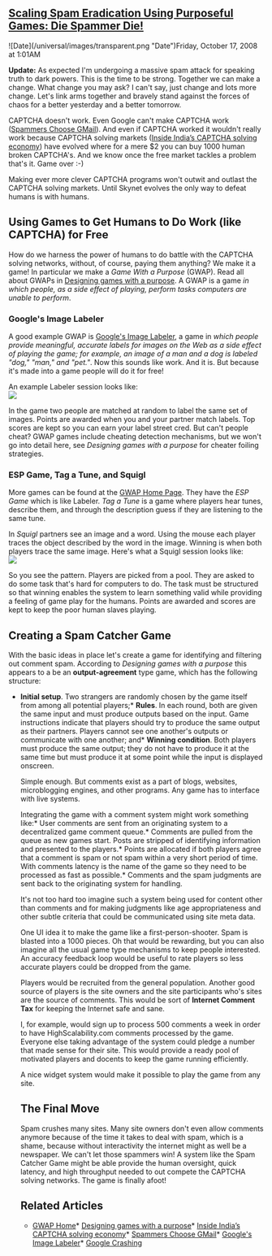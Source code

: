 ## [Scaling Spam Eradication Using Purposeful Games: Die Spammer Die!](/blog/2008/10/17/scaling-spam-eradication-using-purposeful-games-die-spammer.html)

<div class="journal-entry-tag journal-entry-tag-post-title"><span class="posted-on">![Date](/universal/images/transparent.png "Date")Friday, October 17, 2008 at 1:01AM</span></div>

<div class="body">

**Update:** As expected I'm undergoing a massive spam attack for speaking truth to dark powers. This is the time to be strong. Together we can make a change. What change you may ask? I can't say, just change and lots more change. Let's link arms together and bravely stand against the forces of chaos for a better yesterday and a better tomorrow.  

CAPTCHA doesn't work. Even Google can't make CAPTCHA work ([Spammers Choose GMail](http://www.allspammedup.com/2008/07/spammers-choose-gmail/)). And even if CAPTCHA worked it wouldn't really work because CAPTCHA solving markets ([Inside India’s CAPTCHA solving economy](http://blogs.zdnet.com/security/?p=1835)) have evolved where for a mere $2 you can buy 1000 human broken CAPTCHA's. And we know once the free market tackles a problem that's it. Game over :-)  

Making ever more clever CAPTCHA programs won't outwit and outlast the CAPTCHA solving markets. Until Skynet evolves the only way to defeat humans is with humans.  

## Using Games to Get Humans to Do Work (like CAPTCHA) for Free

How do we harness the power of humans to do battle with the CAPTCHA solving networks, without, of course, paying them anything? We make it a game! In particular we make a _Game With a Purpose_ (GWAP). Read all about GWAPs in [Designing games with a purpose](http://portal.acm.org/citation.cfm?id=1378719). A GWAP is a game _in which people, as a side effect of playing, perform tasks computers are unable to perform_.  

### Google's Image Labeler

A good example GWAP is [Google's Image Labeler](http://images.google.com/imagelabeler/), a game in _which people provide meaningful, accurate labels for images on the Web as a side effect of playing the game; for example, an image of a man and a dog is labeled "dog," "man," and "pet."_. Now this sounds like work. And it is. But because it's made into a game people will do it for free!  

An example Labeler session looks like:  
![](http://farm3.static.flickr.com/2183/2075918041_3d6e3d9e4c.jpg?v=0)

In the game two people are matched at random to label the same set of images. Points are awarded when you and your partner match labels. Top scores are kept so you can earn your label street cred. But can't people cheat? GWAP games include cheating detection mechanisms, but we won't go into detail here, see _Designing games with a purpose_ for cheater foiling strategies.  

### ESP Game, Tag a Tune, and Squigl

More games can be found at the [GWAP Home Page](http://www.gwap.com/gwap/). They have the _ESP Game_ which is like Labeler. _Tag a Tune_ is a game where players hear tunes, describe them, and through the description guess if they are listening to the same tune.  

In _Squigl_ partners see an image and a word. Using the mouse each player traces the object described by the word in the image. Winning is when both players trace the same image. Here's what a Squigl session looks like:  
![](http://img.skitch.com/20080516-pb6f6b2hnbmdn82j6c2rf6sipg.jpg)  

So you see the pattern. Players are picked from a pool. They are asked to do some task that's hard for computers to do. The task must be structured so that winning enables the system to learn something valid while providing a feeling of game play for the humans. Points are awarded and scores are kept to keep the poor human slaves playing.  

## Creating a Spam Catcher Game

With the basic ideas in place let's create a game for identifying and filtering out comment spam. According to _Designing games with a purpose_ this appears to a be an **output-agreement** type game, which has the following structure:

*   **Initial setup**. Two strangers are randomly chosen by the game itself from among all potential players;*   **Rules**. In each round, both are given the same input and must produce outputs based on the input. Game instructions indicate that players should try to produce the same output as their partners. Players cannot see one another's outputs or communicate with one another; and*   **Winning condition**. Both players must produce the same output; they do not have to produce it at the same time but must produce it at some point while the input is displayed onscreen.  

    Simple enough. But comments exist as a part of blogs, websites, microblogging engines, and other programs. Any game has to interface with live systems.  

    Integrating the game with a comment system might work something like:*   User comments are sent from an originating system to a decentralized game comment queue.*   Comments are pulled from the queue as new games start. Posts are stripped of identifying information and presented to the players.*   Points are allocated if both players agree that a comment is spam or not spam within a very short period of time. With comments latency is the name of the game so they need to be processed as fast as possible.*   Comments and the spam judgments are sent back to the originating system for handling.  

    It's not too hard too imagine such a system being used for content other than comments and for making judgments like age appropriateness and other subtle criteria that could be communicated using site meta data.  

    One UI idea it to make the game like a first-person-shooter. Spam is blasted into a 1000 pieces. Oh that would be rewarding, but you can also imagine all the usual game type mechanisms to keep people interested. An accuracy feedback loop would be useful to rate players so less accurate players could be dropped from the game.  

    Players would be recruited from the general population. Another good source of players is the site owners and the site participants who's sites are the source of comments. This would be sort of **Internet Comment Tax** for keeping the Internet safe and sane.  

    I, for example, would sign up to process 500 comments a week in order to have HighScalability.com comments processed by the game. Everyone else taking advantage of the system could pledge a number that made sense for their site. This would provide a ready pool of motivated players and docents to keep the game running efficiently.  

    A nice widget system would make it possible to play the game from any site.  

    ## The Final Move

    Spam crushes many sites. Many site owners don't even allow comments anymore because of the time it takes to deal with spam, which is a shame, because without interactivity the internet might as well be a newspaper. We can't let those spammers win! A system like the Spam Catcher Game might be able provide the human oversight, quick latency, and high throughput needed to out compete the CAPTCHA solving networks. The game is finally afoot!  

    ## Related Articles

    *   [GWAP Home](http://www.gwap.com/gwap/)*   [Designing games with a purpose](http://portal.acm.org/citation.cfm?id=1378719)*   [Inside India’s CAPTCHA solving economy](http://blogs.zdnet.com/security/?p=1835)*   [Spammers Choose GMail](http://www.allspammedup.com/2008/07/spammers-choose-gmail/)*   [Google's Image Labeler](http://images.google.com/imagelabeler/)*   [Google Crashing](http://www.jimschrempp.com/features/computer/googleimagelabeler.htm)</div>